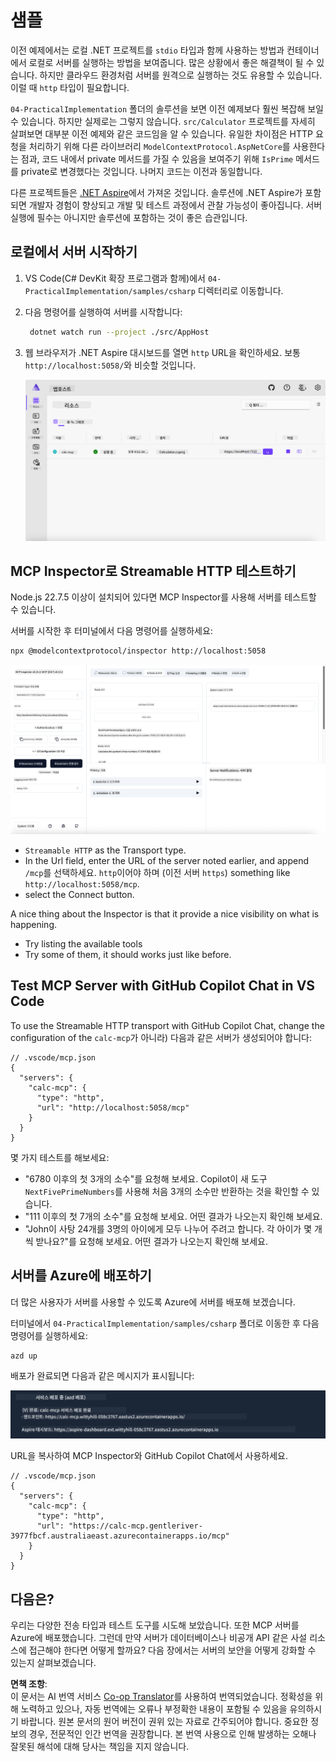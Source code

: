<!--
CO_OP_TRANSLATOR_METADATA:
{
  "original_hash": "0bc7bd48f55f1565f1d95ccb2c16f728",
  "translation_date": "2025-06-18T07:48:08+00:00",
  "source_file": "04-PracticalImplementation/samples/csharp/README.md",
  "language_code": "ko"
}
-->
# 샘플

이전 예제에서는 로컬 .NET 프로젝트를 `stdio` 타입과 함께 사용하는 방법과 컨테이너에서 로컬로 서버를 실행하는 방법을 보여줍니다. 많은 상황에서 좋은 해결책이 될 수 있습니다. 하지만 클라우드 환경처럼 서버를 원격으로 실행하는 것도 유용할 수 있습니다. 이럴 때 `http` 타입이 필요합니다.

`04-PracticalImplementation` 폴더의 솔루션을 보면 이전 예제보다 훨씬 복잡해 보일 수 있습니다. 하지만 실제로는 그렇지 않습니다. `src/Calculator` 프로젝트를 자세히 살펴보면 대부분 이전 예제와 같은 코드임을 알 수 있습니다. 유일한 차이점은 HTTP 요청을 처리하기 위해 다른 라이브러리 `ModelContextProtocol.AspNetCore`를 사용한다는 점과, 코드 내에서 private 메서드를 가질 수 있음을 보여주기 위해 `IsPrime` 메서드를 private로 변경했다는 것입니다. 나머지 코드는 이전과 동일합니다.

다른 프로젝트들은 [.NET Aspire](https://learn.microsoft.com/dotnet/aspire/get-started/aspire-overview)에서 가져온 것입니다. 솔루션에 .NET Aspire가 포함되면 개발자 경험이 향상되고 개발 및 테스트 과정에서 관찰 가능성이 좋아집니다. 서버 실행에 필수는 아니지만 솔루션에 포함하는 것이 좋은 습관입니다.

## 로컬에서 서버 시작하기

1. VS Code(C# DevKit 확장 프로그램과 함께)에서 `04-PracticalImplementation/samples/csharp` 디렉터리로 이동합니다.
1. 다음 명령어를 실행하여 서버를 시작합니다:

   ```bash
    dotnet watch run --project ./src/AppHost
   ```

1. 웹 브라우저가 .NET Aspire 대시보드를 열면 `http` URL을 확인하세요. 보통 `http://localhost:5058/`와 비슷할 것입니다.

   ![.NET Aspire Dashboard](../../../../../translated_images/dotnet-aspire-dashboard.0a7095710e9301e90df2efd867e1b675b3b9bc2ccd7feb1ebddc0751522bc37c.ko.png)

## MCP Inspector로 Streamable HTTP 테스트하기

Node.js 22.7.5 이상이 설치되어 있다면 MCP Inspector를 사용해 서버를 테스트할 수 있습니다.

서버를 시작한 후 터미널에서 다음 명령어를 실행하세요:

```bash
npx @modelcontextprotocol/inspector http://localhost:5058
```

![MCP Inspector](../../../../../translated_images/mcp-inspector.c223422b9b494fb4a518a3b3911b3e708e6a5715069470f9163ee2ee8d5f1ba9.ko.png)

- `Streamable HTTP` as the Transport type.
- In the Url field, enter the URL of the server noted earlier, and append `/mcp`를 선택하세요. `http`이어야 하며 (이전 서버 `https`) something like `http://localhost:5058/mcp`.
- select the Connect button.

A nice thing about the Inspector is that it provide a nice visibility on what is happening.

- Try listing the available tools
- Try some of them, it should works just like before.

## Test MCP Server with GitHub Copilot Chat in VS Code

To use the Streamable HTTP transport with GitHub Copilot Chat, change the configuration of the `calc-mcp`가 아니라) 다음과 같은 서버가 생성되어야 합니다:

```jsonc
// .vscode/mcp.json
{
  "servers": {
    "calc-mcp": {
      "type": "http",
      "url": "http://localhost:5058/mcp"
    }
  }
}
```

몇 가지 테스트를 해보세요:

- "6780 이후의 첫 3개의 소수"를 요청해 보세요. Copilot이 새 도구 `NextFivePrimeNumbers`를 사용해 처음 3개의 소수만 반환하는 것을 확인할 수 있습니다.
- "111 이후의 첫 7개의 소수"를 요청해 보세요. 어떤 결과가 나오는지 확인해 보세요.
- "John이 사탕 24개를 3명의 아이에게 모두 나누어 주려고 합니다. 각 아이가 몇 개씩 받나요?"를 요청해 보세요. 어떤 결과가 나오는지 확인해 보세요.

## 서버를 Azure에 배포하기

더 많은 사용자가 서버를 사용할 수 있도록 Azure에 서버를 배포해 보겠습니다.

터미널에서 `04-PracticalImplementation/samples/csharp` 폴더로 이동한 후 다음 명령어를 실행하세요:

```bash
azd up
```

배포가 완료되면 다음과 같은 메시지가 표시됩니다:

![Azd deployment success](../../../../../translated_images/azd-deployment-success.bd42940493f1b834a5ce6251a6f88966546009b350df59d0cc4a8caabe94a4f1.ko.png)

URL을 복사하여 MCP Inspector와 GitHub Copilot Chat에서 사용하세요.

```jsonc
// .vscode/mcp.json
{
  "servers": {
    "calc-mcp": {
      "type": "http",
      "url": "https://calc-mcp.gentleriver-3977fbcf.australiaeast.azurecontainerapps.io/mcp"
    }
  }
}
```

## 다음은?

우리는 다양한 전송 타입과 테스트 도구를 시도해 보았습니다. 또한 MCP 서버를 Azure에 배포했습니다. 그런데 만약 서버가 데이터베이스나 비공개 API 같은 사설 리소스에 접근해야 한다면 어떻게 할까요? 다음 장에서는 서버의 보안을 어떻게 강화할 수 있는지 살펴보겠습니다.

**면책 조항**:  
이 문서는 AI 번역 서비스 [Co-op Translator](https://github.com/Azure/co-op-translator)를 사용하여 번역되었습니다. 정확성을 위해 노력하고 있으나, 자동 번역에는 오류나 부정확한 내용이 포함될 수 있음을 유의하시기 바랍니다. 원본 문서의 원어 버전이 권위 있는 자료로 간주되어야 합니다. 중요한 정보의 경우, 전문적인 인간 번역을 권장합니다. 본 번역 사용으로 인해 발생하는 오해나 잘못된 해석에 대해 당사는 책임을 지지 않습니다.